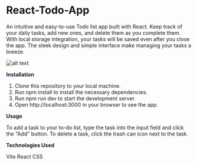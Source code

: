 # React-Todo-App
An intuitive and easy-to-use Todo list app built with React. Keep track of your daily tasks, add new ones, and delete them as you complete them. With local storage integration, your tasks will be saved even after you close the app. The sleek design and simple interface make managing your tasks a breeze.

![alt text]([https://previews-te.wetransfer.net/file/wetransfer/p1ot/a9cf5fb517223293fe57491d8c74d89120230410172933/hl-24615769767?width=512&height=512&source=storm&origin=transfer-free&url=https%3A%2F%2Fstorm-eu-west-1.wetransfer.net%2Ffiles%2FeyJfcmFpbHMiOnsibWVzc2FnZSI6IkJBaHNLd2liMU9lNkJRQT0iLCJleHAiOm51bGwsInB1ciI6ImludGVybmFsX2ZpbGVfZG93bmxvYWQifX0--50aebce5accbb86e8517bba64a58635fc73ffc553d004026371d2812eb12ebef%3Ftoken%3DeyJhbGciOiJIUzI1NiJ9.eyJzdG9ybS5zZmUiOiJleUpmY21GcGJITWlPbnNpYldWemMyRm5aU0k2SWtKQmFITkxkMmxpTVU5bE5rSlJRVDBpTENKbGVIQWlPbTUxYkd3c0luQjFjaUk2SW1sdWRHVnlibUZzWDJacGJHVmZaRzkzYm14dllXUWlmWDAtLTUwYWViY2U1YWNjYmI4NmU4NTE3YmJhNjRhNTg2MzVmYzczZmZjNTUzZDAwNDAyNjM3MWQyODEyZWIxMmViZWYiLCJleHAiOjE2ODExNTE0ODcsImlhdCI6MTY4MTE0Nzg4Nywia2lkIjoiV1V0eCJ9.GOLHjA3SGz4Ko1mY2XD37-CHF5K0t1qV2cBmh5Qz8RQ&s=15afd4ff3e12a2b671c35397cb0499d7ae0ac980&Expires=1681151487&Signature=fubCbHE440Ft8d85-pL6QDmhKUCtQc9LOKIosJock-3A7MqQ94zxVM3APZOy9Cl95spg~SMgKHrZPFv5Rpo9BUg2eUFvBGhWP9BfxkRvGpDNshk8Pt4diB9gFhk7vAMMDIc0B8fJ8tUWKCy9vlhzDpjSGlftkdO37ju8JbbpaWJAp-esbZXtW18FuhymEi7YN3KqOkUbUMW-jlfcfEjeKyOISdaHi9dOZ-khCo-jXySUfnioqHpIf98F7LvcLmiuuReGWXsFDa8j3~pKGDL1Q0RYii~glm4AfceO8kzV~Erggbi4LUgZNrWQOfThgkfKldIJdoyuBdcYkNVFEDdJOA__&Key-Pair-Id=APKAIRLQFERKGUWFG7GQ](https://freeimage.host/i/JKYIZbI))

**Installation**

1. Clone this repository to your local machine.
2. Run npm install to install the necessary dependencies.
3. Run npm run dev to start the development server.
4. Open http://localhost:3000 in your browser to see the app.

**Usage**

To add a task to your to-do list, type the task into the input field and click the "Add" button. To delete a task, click the trash can icon next to the task.

**Technologies Used** 

Vite
React
CSS
